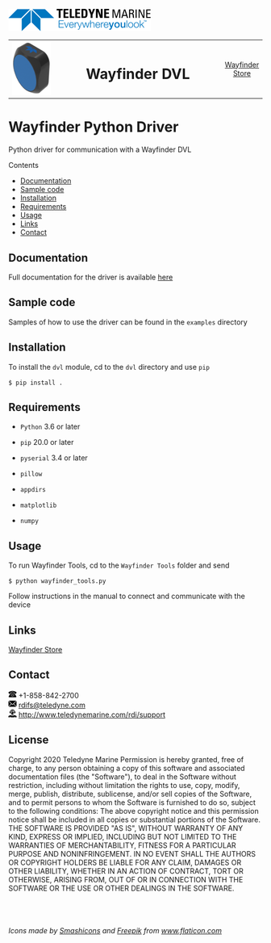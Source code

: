 [![Teledyne Logo](images/TeledyneLogo.png)](teledynemarine.com)

<table><tr align="center" style="border: none;"><td valign="middle" width="20%" style="border: none;"><img src="images/wayfinder.png" alt="Wayfinder DVL" width="93" height="107"></td><td width="70%" style="border: none;"><h1> Wayfinder DVL </h1></td><td width="10%" style="border: none;"><a href="https://teledynerdi.myshopify.com/">Wayfinder Store</a></td></tr></table>

# Wayfinder Python Driver
Python driver for communication with a Wayfinder DVL  

Contents  
* [Documentation](https://github.com/Teledyne-Marine/Wayfinder#Documentation)  
* [Sample code](https://github.com/Teledyne-Marine/Wayfinder#Sample-code)  
* [Installation](https://github.com/Teledyne-Marine/Wayfinder#Installation)  
* [Requirements](https://github.com/Teledyne-Marine/Wayfinder#Requirements)  
* [Usage](https://github.com/Teledyne-Marine/Wayfinder#Usage)  
* [Links](https://github.com/Teledyne-Marine/Wayfinder#Links)  
* [Contact](https://github.com/Teledyne-Marine/Wayfinder#Contact)  


## Documentation
Full documentation for the driver is available [here](https://teledynerdi.myshopify.com/pages/wayfinder-driver-index)

## Sample code
Samples of how to use the driver can be found in the `examples` directory

## Installation
To install the `dvl` module, cd to the `dvl` directory and use `pip`

    $ pip install .

## Requirements

* `Python` 3.6 or later  

* `pip` 20.0 or later

* `pyserial` 3.4 or later

* `pillow`

* `appdirs`

* `matplotlib`

* `numpy`

## Usage
To run Wayfinder Tools, cd to the `Wayfinder Tools` folder and send  

    $ python wayfinder_tools.py  

Follow instructions in the manual to connect and communicate with the device

## Links
[Wayfinder Store](https://teledynerdi.myshopify.com/)

## Contact
![Tele icon](images/phone_icon.png) +1-858-842-2700  
![Mail icon](images/mail_icon.png) rdifs@teledyne.com  
![Support icon](images/support_icon.png) http://www.teledynemarine.com/rdi/support

## License
Copyright 2020 Teledyne Marine
Permission is hereby granted, free of charge, to any person obtaining a copy of this software and associated documentation files (the "Software"), to deal in the Software without restriction, including without limitation the rights to use, copy, modify, merge, publish, distribute, sublicense, and/or sell copies of the Software, and to permit persons to whom the Software is furnished to do so, subject to the following conditions:
The above copyright notice and this permission notice shall be included in all copies or substantial portions of the Software.
THE SOFTWARE IS PROVIDED "AS IS", WITHOUT WARRANTY OF ANY KIND, EXPRESS OR IMPLIED, INCLUDING BUT NOT LIMITED TO THE WARRANTIES OF MERCHANTABILITY, FITNESS FOR A PARTICULAR PURPOSE AND NONINFRINGEMENT. IN NO EVENT SHALL THE AUTHORS OR COPYRIGHT HOLDERS BE LIABLE FOR ANY CLAIM, DAMAGES OR OTHER LIABILITY, WHETHER IN AN ACTION OF CONTRACT, TORT OR OTHERWISE, ARISING FROM, OUT OF OR IN CONNECTION WITH THE SOFTWARE OR THE USE OR OTHER DEALINGS IN THE SOFTWARE.

<br>
<br>

###### Icons made by <a href="https://www.flaticon.com/authors/smashicons" title="Smashicons">Smashicons</a> and <a href="https://www.flaticon.com/authors/freepik" title="Freepik">Freepik</a> from <a href="https://www.flaticon.com/" title="Flaticon">www.flaticon.com</a>

